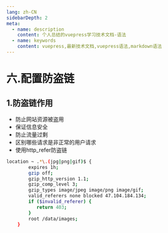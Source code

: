 ```yaml
---
lang: zh-CN
sidebarDepth: 2
meta:
  - name: description
    content: 个人总结的vuepress学习技术文档-语法
  - name: keywords
    content: vuepress,最新技术文档,vuepress语法,markdown语法
---
```

# 六.配置防盗链

## 1.防盗链作用
- 防止网站资源被盗用
- 保证信息安全
- 防止流量过剩
- 区别哪些请求是非正常的用户请求
- 使用http_refer防盗链

```sh {7-10}
location ~ .*\.(jpg|png|gif)$ {
        expires 1h;
        gzip off;
        gzip_http_version 1.1;
        gzip_comp_level 3;
        gzip_types image/jpeg image/png image/gif;
        valid_referers none blocked 47.104.184.134;
        if ($invalid_referer) {
           return 403;
        }
        root /data/images;
    }

```